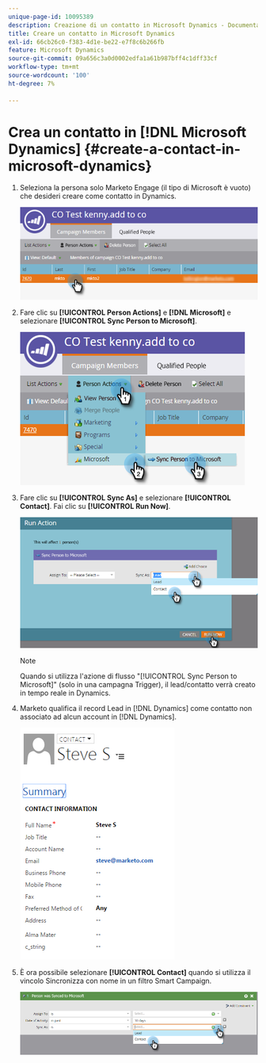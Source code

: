 ```yaml
---
unique-page-id: 10095389
description: Creazione di un contatto in Microsoft Dynamics - Documentazione Marketo - Documentazione del prodotto
title: Creare un contatto in Microsoft Dynamics
exl-id: 66cb26c0-f383-4d1e-be22-e7f8c6b266fb
feature: Microsoft Dynamics
source-git-commit: 09a656c3a0d0002edfa1a61b987bff4c1dff33cf
workflow-type: tm+mt
source-wordcount: '100'
ht-degree: 7%

---
```


# Crea un contatto in [!DNL Microsoft Dynamics] {#create-a-contact-in-microsoft-dynamics}

1. Seleziona la persona solo Marketo Engage (il tipo di Microsoft è vuoto) che desideri creare come contatto in Dynamics.

   ![](assets/one.png)

1. Fare clic su **[!UICONTROL Person Actions]** e **[!DNL Microsoft]** e selezionare **[!UICONTROL Sync Person to Microsoft]**.

   ![](assets/two.png)

1. Fare clic su **[!UICONTROL Sync As]** e selezionare **[!UICONTROL Contact]**. Fai clic su **[!UICONTROL Run Now]**.

   ![](assets/three.png)

   >[!NOTE]
   >
   >Quando si utilizza l&#39;azione di flusso &quot;[!UICONTROL Sync Person to Microsoft]&quot; (solo in una campagna Trigger), il lead/contatto verrà creato in tempo reale in Dynamics.

1. Marketo qualifica il record Lead in [!DNL Dynamics] come contatto non associato ad alcun account in [!DNL Dynamics].

   ![](assets/image2015-10-23-9-3a43-3a33.png)

1. È ora possibile selezionare **[!UICONTROL Contact]** quando si utilizza il vincolo Sincronizza con nome in un filtro Smart Campaign.

   ![](assets/five.png)

